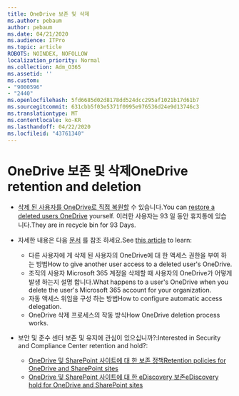 ```yaml
---
title: OneDrive 보존 및 삭제
ms.author: pebaum
author: pebaum
ms.date: 04/21/2020
ms.audience: ITPro
ms.topic: article
ROBOTS: NOINDEX, NOFOLLOW
localization_priority: Normal
ms.collection: Adm_O365
ms.assetid: ''
ms.custom:
- "9000596"
- "2440"
ms.openlocfilehash: 5fd6685d02d8178dd524dcc295af1021b17d61b7
ms.sourcegitcommit: 631cbb5f03e5371f0995e976536d24e9d13746c3
ms.translationtype: MT
ms.contentlocale: ko-KR
ms.lasthandoff: 04/22/2020
ms.locfileid: "43761340"
---
```

# <a name="onedrive-retention-and-deletion"></a><span data-ttu-id="c85d3-102">OneDrive 보존 및 삭제</span><span class="sxs-lookup"><span data-stu-id="c85d3-102">OneDrive retention and deletion</span></span>

- <span data-ttu-id="c85d3-103">[삭제 된 사용자를 OneDrive로 직접 복원할](https://docs.microsoft.com/onedrive/restore-deleted-onedrive) 수 있습니다.</span><span class="sxs-lookup"><span data-stu-id="c85d3-103">You can [restore a deleted users OneDrive](https://docs.microsoft.com/onedrive/restore-deleted-onedrive) yourself.</span></span> <span data-ttu-id="c85d3-104">이러한 사용자는 93 일 동안 휴지통에 있습니다.</span><span class="sxs-lookup"><span data-stu-id="c85d3-104">They are in recycle bin for 93 Days.</span></span> 

- <span data-ttu-id="c85d3-105">자세한 내용은 다음 [문서](https://docs.microsoft.com/onedrive/restore-deleted-onedrive) 를 참조 하세요.</span><span class="sxs-lookup"><span data-stu-id="c85d3-105">See [this article](https://docs.microsoft.com/onedrive/restore-deleted-onedrive) to learn:</span></span>
    - <span data-ttu-id="c85d3-106">다른 사용자에 게 삭제 된 사용자의 OneDrive에 대 한 액세스 권한을 부여 하는 방법</span><span class="sxs-lookup"><span data-stu-id="c85d3-106">How to give another user access to a deleted user's OneDrive.</span></span>
    - <span data-ttu-id="c85d3-107">조직의 사용자 Microsoft 365 계정을 삭제할 때 사용자의 OneDrive가 어떻게 발생 하는지 설명 합니다.</span><span class="sxs-lookup"><span data-stu-id="c85d3-107">What happens to a user's OneDrive when you delete the user's Microsoft 365 account for your organization.</span></span>
    - <span data-ttu-id="c85d3-108">자동 액세스 위임을 구성 하는 방법</span><span class="sxs-lookup"><span data-stu-id="c85d3-108">How to configure automatic access delegation.</span></span>
    - <span data-ttu-id="c85d3-109">OneDrive 삭제 프로세스의 작동 방식</span><span class="sxs-lookup"><span data-stu-id="c85d3-109">How OneDrive deletion process works.</span></span>

- <span data-ttu-id="c85d3-110">보안 및 준수 센터 보존 및 유지에 관심이 있으십니까?:</span><span class="sxs-lookup"><span data-stu-id="c85d3-110">Interested in Security and Compliance Center retention and hold?:</span></span>
    - [<span data-ttu-id="c85d3-111">OneDrive 및 SharePoint 사이트에 대 한 보존 정책</span><span class="sxs-lookup"><span data-stu-id="c85d3-111">Retention policies for OneDrive and SharePoint sites</span></span>](https://docs.microsoft.com/office365/securitycompliance/retention-policies?redirectSourcePath=%252farticle%252f5e377752-700d-4870-9b6d-12bfc12d2423#content-in-onedrive-accounts-and-sharepoint-sites)
    - [<span data-ttu-id="c85d3-112">OneDrive 및 SharePoint 사이트에 대 한 eDiscovery 보존</span><span class="sxs-lookup"><span data-stu-id="c85d3-112">eDiscovery hold for OneDrive and SharePoint sites</span></span>](https://docs.microsoft.com/office365/securitycompliance/ediscovery-cases#step-4-place-content-locations-on-hold)



